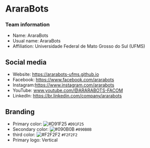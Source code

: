 # AraraBots

### Team information
- Name: AraraBots
- Usual name: AraraBots
- Affiliation: Universidade Federal de Mato Grosso do Sul (UFMS)

## Social media
- Website: https://ararabots-ufms.github.io
- Facebook: https://www.facebook.com/ararabots
- Instagram:https://www.instagram.com/ararabots
- YouTube:  www.youtube.com/@ARARABOTS-FACOM
- LinkedIn: https://br.linkedin.com/company/ararabots

## Branding
- Primary color: ![#D91F25](https://placehold.co/15x15/D91F25/D91F25.png) `#D91F25`
- Secondary color: ![#090B0B](https://placehold.co/15x15/090B0B/090B0B.png) `#090B0B` 
- third color: ![#F2F2F2](https://placehold.co/15x15/F2F2F2/F2F2F2.png) `#F2F2F2` 
- Primary logo: Vertical 

